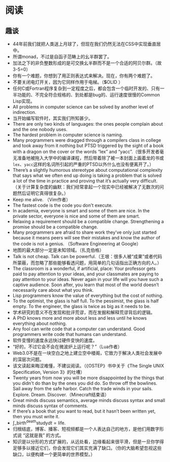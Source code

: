 # 阅读

## 趣谈

*   44年前我们就把人类送上月球了，但现在我们仍然无法在CSS中实现垂直居中。
*   所谓monad，不过是自函子范畴上的幺半群罢了。
*   加法之下的非负整数形成的是可交换幺半群而不是一个合适的阿贝尔群。（故3-5=0）
*   你有一个难题，你想到了用正则表达式来解决。现在，你有两个难题了。
*   不要关闭电灯开关，因为它同样作用于电梯。（**S**OLID ）
*   任何C或Fortran程序复杂到一定程度之后，都会包含一个临时开发的、只有一半功能的、不完全符合规格的、到处都是bug的、运行速度很慢的Common Lisp实现。
*   All problems in computer science can be solved by another level of indirection.
*   当开始编写软件时，其实我们所知甚少。
*   There are only two kinds of languages: the ones people complain about and the one nobody uses.
*   The hardest problem in computer science is naming.
*   Many programmers were dragged through a compilers class in college and took away from it nothing but PTSD triggered by the sight of a book with a dragon on the cover or the words “lex” and “yacc”.（很多开发者毫无准备地被拖入大学中的编译课程，然后带着除了被一本封面上画着龙的书或`lex`、`yacc`这样的名词所引起的严重的PTSD以外什么也没有便离开了。）
*   There’s a slightly humorous stereotype about computational complexity that says what we often end up doing is taking a problem that is solved a lot of the time in practice and proving that it’s actually very difficult.（关于计算复杂度的幽默：我们经常拿起一个现实中已经被解决了无数次的问题然后证明它真得很复杂。）
*   Keep me alive. （Vim作者）
*   The fastest code is the code you don't execute.
*   In academia, everyone is smart and some of them are nice. In the private sector, everyone is nice and some of them are smart.
*   Relaxing a requirement should be a compatible change. Strengthening a promise should be a compatible change.
*   Many programmers are afraid to share work they’ve only just started because it means peers will see their mistakes and know the author of the code is not a genius. （Software Engineering at Google）
*   地图的最大部分一定是未知领域。（扎克伯格）
*   Talk is not cheap. Talk can be powerful.（王垠：很多人被“成果”或者代码所蒙蔽，而忽略了那些能够看透问题，用简单的几句话指出正确方向的人。）
*   The classroom is a wonderful, if artificial, place: Your professor gets paid to pay attention to your ideas, and your classmates are paying to pay attention to your ideas. Never again in your life will you have such a captive audience. Soon after, you learn that most of the world doesn’t necessarily care about what you think.
*   Lisp programmers know the value of everything but the cost of nothing.
*   To the optimist, the glass is half full. To the pessimist, the glass is half empty. To the engineer, the glass is twice as big as it needs to be.
*   学术研究的意义不在发现和批评荒谬，而在发掘和解释荒谬背后的逻辑。
*   A PhD knows more and more about less and less until he knows everything about nothing.
*   Any fool can write code that a computer can understand. Good programmers write code that humans can understand.
*   软件变慢的速度永远快过硬件变快的速度。
*   “好的，不过它会不会在微波炉上运行呢？”（Lua作者）
*   Web3.0不是在一块空白之地上建立空中楼阁，它致力于解决人类社会发展中的深层次问题。
*   该文读起来晦涩难懂，不建议阅读。（《OSTEP》书中关于《The Single UNIX Specification, Version 3》的吐嘈）
*   Twenty years from now you will be more disappointed by the things that you didn't do than by the ones you did do. So throw off the bowlines. Sail away from the safe harbor. Catch the trade winds in your sails. Explore. Dream. Discover.（Minecraft结束语）
*   Great minds discuss semantics, average minds discuss syntax and small minds discuss syntax of comments.
*   If there’s a book that you want to read, but it hasn’t been written yet, then you must write it.
*   $\int\_{\text{birth}}^{\text{death}} \text{study}dt = \text{life}$.
*   归根结底，博客、播客、短视频都是一个人表达自己的地方，是他们用数字形式说 “这就是我” 的方式。
*   知识是以分形的方式扩展的，从远处看，边缘看起来很平滑，但是一旦你学得足够多以接近它们，你会发现它们其实充满了缺口。（你的大脑希望忽视这些缺口，以便构建一个更简单的世界模型。）
